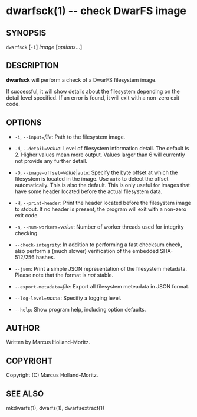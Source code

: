 dwarfsck(1) -- check DwarFS image
=================================

## SYNOPSIS

`dwarfsck` [`-i`] *image* [*options*...]

## DESCRIPTION

**dwarfsck** will perform a check of a DwarFS filesystem image.

If successful, it will show details about the filesystem depending
on the detail level specified. If an error is found, it will exit
with a non-zero exit code.

## OPTIONS

  * `-i`, `--input=`*file*:
    Path to the filesystem image.

  * `-d`, `--detail=`*value*:
    Level of filesystem information detail. The default is 2. Higher values
    mean more output. Values larger than 6 will currently not provide any
    further detail.

  * `-O`, `--image-offset=`*value*|`auto`:
    Specify the byte offset at which the filesystem is located in the image.
    Use `auto` to detect the offset automatically. This is also the default.
    This is only useful for images that have some header located before the
    actual filesystem data.

  * `-H`, `--print-header`:
    Print the header located before the filesystem image to stdout. If no
    header is present, the program will exit with a non-zero exit code.

  * `-n`, `--num-workers=`*value*:
    Number of worker threads used for integrity checking.

  * `--check-integrity`:
    In addition to performing a fast checksum check, also perform a (much
    slower) verification of the embedded SHA-512/256 hashes.

  * `--json`:
    Print a simple JSON representation of the filesystem metadata. Please
    note that the format is *not* stable.

  * `--export-metadata=`*file*:
    Export all filesystem meteadata in JSON format.

  * `--log-level=`*name*:
    Specifiy a logging level.

  * `--help`:
    Show program help, including option defaults.

## AUTHOR

Written by Marcus Holland-Moritz.

## COPYRIGHT

Copyright (C) Marcus Holland-Moritz.

## SEE ALSO

mkdwarfs(1), dwarfs(1), dwarfsextract(1)
